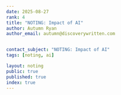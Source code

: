 ```yaml
---
date: 2025-08-27
rank: 4
title: "NOTING: Impact of AI"
author: Autumn Ryan
author_email: autumn@discoverywritten.com


contact_subject: "NOTING: Impact of AI"
tags: [noting, ai]

layout: noting
public: true
published: true
index: true
---
```


